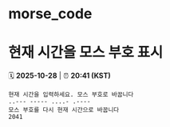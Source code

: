 # morse_code
# 현재 시간을 모스 부호 표시
<!-- MORSE_TIME_START -->
🗓️ **2025-10-28** | ⏰ **20:41 (KST)**

```
현재 시간을 입력하세요. 모스 부호로 바꿉니다
..--- ----- ....- .----
모스 부호를 다시 현재 시간으로 바꿉니다
2041
```
<!-- MORSE_TIME_END -->
